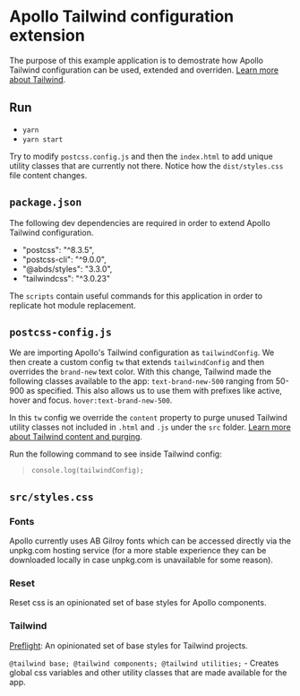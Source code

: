 # Apollo Tailwind configuration extension

The purpose of this example application is to demostrate how Apollo Tailwind configuration can be used, extended and overriden. [Learn more about Tailwind](https://tailwindcss.com/docs/installation).

## Run

- `yarn`
- `yarn start`

Try to modify `postcss.config.js` and then the `index.html` to add unique utility classes that are currently not there. Notice how the `dist/styles.css` file content changes.

## `package.json`

The following dev dependencies are required in order to extend Apollo Tailwind configuration.

- "postcss": "^8.3.5",
- "postcss-cli": "^9.0.0",
- "@abds/styles": "3.3.0",
- "tailwindcss": "^3.0.23"

The `scripts` contain useful commands for this application in order to replicate hot module replacement.

## `postcss-config.js`

We are importing Apollo's Tailwind configuration as `tailwindConfig`. We then create a custom config `tw` that extends `tailwindConfig` and then overrides the `brand-new` text color. With this change, Tailwind made the following classes available to the app: `text-brand-new-500` ranging from 50-900 as specified. This also allows us to use them with prefixes like active, hover and focus. `hover:text-brand-new-500`.

In this `tw` config we override the `content` property to purge unused Tailwind utility classes not included in `.html` and `.js` under the `src` folder. [Learn more about Tailwind content and purging](https://tailwindcss.com/docs/content-configuration).

Run the following command to see inside Tailwind config:

> `console.log(tailwindConfig);`

## `src/styles.css`

### Fonts

Apollo currently uses AB Gilroy fonts which can be accessed directly via the unpkg.com hosting service (for a more stable experience they can be downloaded locally in case unpkg.com is unavailable for some reason).

### Reset

Reset css is an opinionated set of base styles for Apollo components.

### Tailwind

[Preflight](https://tailwindcss.com/docs/preflight): An opinionated set of base styles for Tailwind projects.

`@tailwind base; @tailwind components; @tailwind utilities;` - Creates global css variables and other utility classes that are made available for the app.
